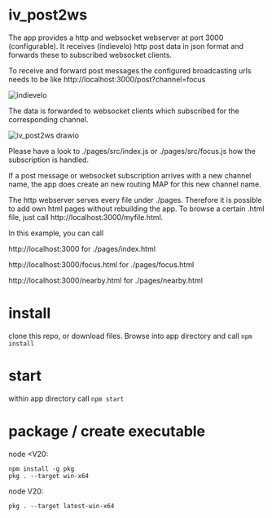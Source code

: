 # iv_post2ws
The app provides a http and websocket webserver at port 3000 (configurable). 
It receives (indievelo) http post data in json format and forwards these to subscribed websocket clients.


To receive and forward post messages the configured broadcasting urls needs to be like http://localhost:3000/post?channel=focus

![indievelo](https://github.com/BasWeg/iv_post2ws/assets/56368122/143d4105-b198-40d3-83c9-66d58d387eae)

The data is forwarded to websocket clients which subscribed for the corresponding channel.

![iv_post2ws drawio](https://github.com/BasWeg/iv_post2ws/assets/56368122/94803fd3-f6db-4b9e-a1ef-15dab47f87ce)


Please have a look to ./pages/src/index.js or ./pages/src/focus.js how the subscription is handled.

If a post message or websocket subscription arrives with a new channel name, the app does create an new routing MAP for this new channel name. 

The http webserver serves every file under ./pages. Therefore it is possible to add own html pages without rebuilding the app.
To browse a certain .html file, just call http://localhost:3000/myfile.html.

In this example, you can call

http://localhost:3000 for ./pages/index.html

http://localhost:3000/focus.html for ./pages/focus.html

http://localhost:3000/nearby.html for ./pages/nearby.html

# install 
clone this repo, or download files. Browse into app directory and call
`npm install`

# start
within app directory call
`npm start`

# package / create executable
node <V20:
```
npm install -g pkg
pkg . --target win-x64
```

node V20:
```
pkg . --target latest-win-x64
```
